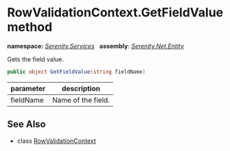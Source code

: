 # RowValidationContext.GetFieldValue method
**namespace:** *[Serenity.Services](../../README.md#serenity.services-namespace)*   **assembly**: *[Serenity.Net.Entity](../../README.md)*

Gets the field value.

```csharp
public object GetFieldValue(string fieldName)
```

| parameter | description |
| --- | --- |
| fieldName | Name of the field. |

## See Also

* class [RowValidationContext](../RowValidationContext.md)